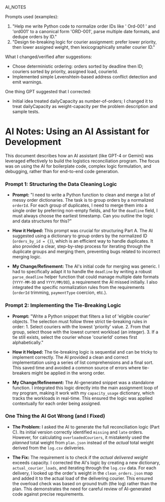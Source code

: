 AI_NOTES

Prompts used (examples):

1. "Help me write Python code to normalize order IDs like ' Ord-001 ' and 'ord001' to a canonical form 'ORD-001', parse multiple date formats, and dedupe orders by ID."
2. "Design tie-breaking logic for courier assignment: prefer lower priority, then lower assigned weight, then lexicographically smaller courier ID."

What I changed/verified after suggestions:

-   Chose deterministic ordering: orders sorted by deadline then ID; couriers sorted by priority, assigned load, courierId.
-   Implemented simple Levenshtein-based address conflict detection and emit warnings.

One thing GPT suggested that I corrected:

-   Initial idea treated dailyCapacity as number-of-orders; I changed it to treat dailyCapacity as weight-capacity per the problem description and sample tests.

# AI Notes: Using an AI Assistant for Development

This document describes how an AI assistant (like GPT-4 or Gemini) was leveraged effectively to build the logistics reconciliation program. The focus was on using the AI for boilerplate code, complex logic formulation, and debugging, rather than for end-to-end code generation.

### Prompt 1: Structuring the Data Cleaning Logic

-   **Prompt:** "I need to write a Python function to clean and merge a list of messy order dictionaries. The task is to group orders by a normalized `orderId`. For each group of duplicates, I need to merge them into a single order by preferring non-empty fields, and for the `deadline` field, I must always choose the earliest timestamp. Can you outline the logic and data structures for this?"

-   **How it Helped:** This prompt was crucial for structuring Part A. The AI suggested using a dictionary to group orders by the normalized ID (`orders_by_id = {}`), which is an efficient way to handle duplicates. It also provided a clear, step-by-step process for iterating through the duplicate groups and merging them, preventing bugs related to incorrect merging logic.

-   **My Change/Refinement:** The AI's initial code for merging was generic. I had to specifically adapt it to handle the `deadline` by writing a robust `parse_deadline` helper function that could manage multiple date formats (`YYYY-MM-DD` and `YYYY/MM/DD`), a requirement the AI missed initially. I also integrated the specific normalization rules from the requirements (`orderId` trimming, `paymentType` coercion, etc.).

### Prompt 2: Implementing the Tie-Breaking Logic

-   **Prompt:** "Write a Python snippet that filters a list of 'eligible courier' objects. The selection must follow three strict tie-breaking rules in order: 1. Select couriers with the lowest 'priority' value. 2. From that group, select those with the lowest current workload (an integer). 3. If a tie still exists, select the courier whose 'courierId' comes first alphabetically."

-   **How it Helped:** The tie-breaking logic is sequential and can be tricky to implement correctly. The AI provided a clean and correct implementation using a series of list comprehensions and a final sort. This saved time and avoided a common source of errors where tie-breakers might be applied in the wrong order.

-   **My Change/Refinement:** The AI-generated snippet was a standalone function. I integrated this logic directly into the main assignment loop of my program, making it work with my `capacity_usage` dictionary, which tracks the workloads in real-time. This ensured the logic was applied contextually for each order being assigned.

### One Thing the AI Got Wrong (and I Fixed)

-   **The Problem:** I asked the AI to generate the full reconciliation logic (Part C). Its initial version correctly identified `missing` and `late` orders. However, for calculating `overloadedCouriers`, it mistakenly used the _planned_ total weight from `plan.json` instead of the _actual_ total weight derived from the `log.csv` deliveries.

-   **The Fix:** The requirement is to check if the _actual delivered weight_ exceeds capacity. I corrected the AI's logic by creating a new dictionary, `actual_courier_loads`, and iterating through the `log.csv` data. For each delivery, I looked up the order's weight in the `clean_orders.json` map and added it to the actual load of the delivering courier. This ensured the overload check was based on ground truth (the log) rather than the plan. This demonstrates the need for careful review of AI-generated code against precise requirements.
